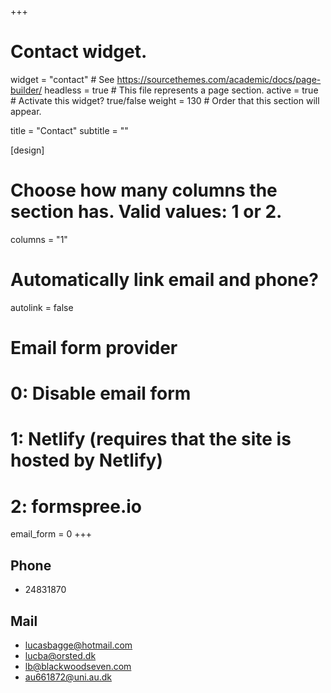 +++
# Contact widget.
widget = "contact"  # See https://sourcethemes.com/academic/docs/page-builder/
headless = true  # This file represents a page section.
active = true  # Activate this widget? true/false
weight = 130  # Order that this section will appear.

title = "Contact"
subtitle = ""

[design]
  # Choose how many columns the section has. Valid values: 1 or 2.
  columns = "1"

# Automatically link email and phone?
autolink = false

# Email form provider
#   0: Disable email form
#   1: Netlify (requires that the site is hosted by Netlify)
#   2: formspree.io
email_form = 0
+++

## Phone

* 24831870

## Mail

* lucasbagge@hotmail.com
* lucba@orsted.dk
* lb@blackwoodseven.com
* au661872@uni.au.dk
